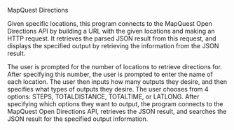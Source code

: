 MapQuest Directions

Given specific locations, this program connects to the MapQuest Open Directions API
by building a URL with the given locations and making an HTTP request. It retrieves
the parsed JSON result from this request, and displays the specified output by retrieving
the information from the JSON result. 

The user is prompted for the number of locations to retrieve directions for. After
specifying this number, the user is prompted to enter the name of each location. 
The user then inputs how many outputs they desire, and then specifies what types of 
outputs they desire. The user chooses from 4 options: STEPS, TOTALDISTANCE, 
TOTALTIME, or LATLONG. After specifying which options they want to output, the program
connects to the MapQuest Open Directions API, retrieves the JSON result,
and searches the JSON result for the specified output information.